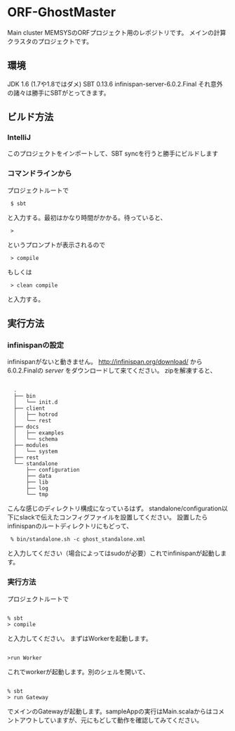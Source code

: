 ORF-GhostMaster
===============

Main cluster
MEMSYSのORFプロジェクト用のレポジトリです。
メインの計算クラスタのプロジェクトです。

環境
------
JDK 1.6 (1.7や1.8ではダメ)
SBT 0.13.6
infinispan-server-6.0.2.Final
それ意外の諸々は勝手にSBTがとってきます。


ビルド方法
-------
### IntelliJ
このプロジェクトをインポートして、SBT syncを行うと勝手にビルドします

### コマンドラインから
プロジェクトルートで

<pre><code> $ sbt </code></pre>

と入力する。最初はかなり時間がかかる。待っていると、

<pre><code> > </code></pre>
  
というプロンプトが表示されるので

<pre><code> > compile </code></pre>
  
もしくは

<pre><code> > clean compile </code></pre>
  
と入力する。


実行方法
--------
### infinispanの設定
infinispanがないと動きません。
http://infinispan.org/download/
から6.0.2.Finalの *server* をダウンロードして来てください。
zipを解凍すると、

<pre><code>
  .
  ├── bin
  │   └── init.d
  ├── client
  │   ├── hotrod
  │   └── rest
  ├── docs
  │   ├── examples
  │   └── schema
  ├── modules
  │   └── system
  ├── rest
  └── standalone
      ├── configuration
      ├── data
      ├── lib
      ├── log
      └── tmp
</code></pre>

こんな感じのディレクトリ構成になっているはず。
standalone/configuration以下にslackで伝えたコンフィグファイルを設置してください。
設置したらinfinispanのルートディレクトリにもどって、

<pre><code> % bin/standalone.sh -c ghost_standalone.xml </code></pre>
  
と入力してください（場合によってはsudoが必要）これでinfinispanが起動します。

### 実行方法
プロジェクトルートで

<pre><code>
% sbt
> compile
</code></pre>
  
と入力してください。
まずはWorkerを起動します。

<pre><code>
>run Worker
</code></pre>
  
これでworkerが起動します。別のシェルを開いて、

<pre><code>
% sbt
> run Gateway
</code></pre>
  
でメインのGatewayが起動します。sampleAppの実行はMain.scalaからはコメントアウトしていますが、元にもどして動作を確認してみてください。
  
